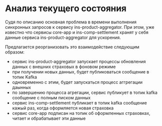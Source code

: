 # Анализ текущего состояния

Судя по описанию основная проблема в времени выполнения синхронных запросов к сервису ins-product-aggregator.
При этом, уже известно что сервисы core-app и ins-comp-settlement хранят у себя данные сервиса ins-product-aggregator для
ускорения.

Предлагается реорганизовать это взаимодействие следующим образом:
- сервис ins-product-aggregator запускает процессы обновления данных с внешних страховых в фоновом режиме
- при получении новых данных, будет публиковаться сообщение в топик Kafka
- одновременно с этим, будет запускаться процесс аггрегации даынных
- по завершению процесса агрегации, cервис публикует в топик kafka сообщение с полным писком данных
- сервис ins-comp-settlement публикает в топик kafka сообщение кажый раз, когда оформляется новая страховка
- сервис core-app подписан на топик об оформленных страховках, читает и обрабатывает эти данные


